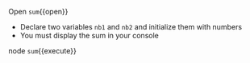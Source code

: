 Open `sum`{{open}} 
 
 - Declare two variables `nb1` and `nb2` and initialize them with numbers  
 - You must display the sum in your console

node `sum`{{execute}}